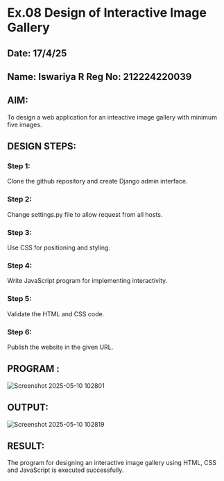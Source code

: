 # Ex.08 Design of Interactive Image Gallery
## Date: 17/4/25
## Name: Iswariya R Reg No: 212224220039

## AIM:
To design a web application for an inteactive image gallery with minimum five images.

## DESIGN STEPS:

### Step 1:
Clone the github repository and create Django admin interface.

### Step 2:
Change settings.py file to allow request from all hosts.

### Step 3:
Use CSS for positioning and styling.

### Step 4:
Write JavaScript program for implementing interactivity.

### Step 5:
Validate the HTML and CSS code.

### Step 6:
Publish the website in the given URL.

## PROGRAM :
![Screenshot 2025-05-10 102801](https://github.com/user-attachments/assets/dc4fe4cf-c503-4c77-b212-917fade725e2)


## OUTPUT:
![Screenshot 2025-05-10 102819](https://github.com/user-attachments/assets/007a89e2-513c-478a-ac33-4b5f91b05447)


## RESULT:
The program for designing an interactive image gallery using HTML, CSS and JavaScript is executed successfully.
